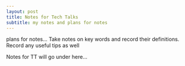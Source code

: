 ```yaml
---
layout: post
title: Notes for Tech Talks
subtitle: my notes and plans for notes
---
```

plans for notes... 
Take notes on key words and record their definitions. Record any useful tips as well

Notes for TT will go under here...

